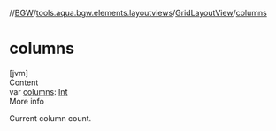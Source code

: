 //[BGW](../../../index.md)/[tools.aqua.bgw.elements.layoutviews](../index.md)/[GridLayoutView](index.md)/[columns](columns.md)



# columns  
[jvm]  
Content  
var [columns](columns.md): [Int](https://kotlinlang.org/api/latest/jvm/stdlib/kotlin/-int/index.html)  
More info  


Current column count.

  



